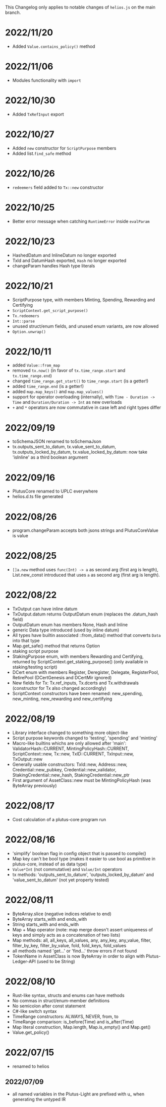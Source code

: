 This Changelog only applies to notable changes of `helios.js` on the main branch.

# 2022/11/20
* Added `Value.contains_policy()` method

# 2022/11/06
* Modules functionality with `import`

# 2022/10/30
* Added `TxRefInput` export

# 2022/10/27
* Added `new` constructor for `ScriptPurpose` members
* Added list.`find_safe` method

# 2022/10/26
* `redeemers` field added to `Tx::new` constructor

# 2022/10/25
* Better error message when catching `RuntimeError` inside `evalParam`

# 2022/10/23
* HashedDatum and InlineDatum no longer exported
* TxId and DatumHash exported, `Hash` no longer exported
* changeParam handles Hash type literals

# 2022/10/21
* ScriptPurpose type, with members Minting, Spending, Rewarding and Certifying
* `ScriptContext.get_script_purpose()`
* `Tx.redeemers`
* `Int::parse`
* unused struct/enum fields, and unused enum variants, are now allowed
* `Option.unwrap()`

# 2022/10/11
* added `Value::from_map`
* removed `tx.now()` (in favor of `tx.time_range.start` and `tx.time_range.end`)
* changed `time_range.get_start()` to `time_range.start` (is a getter!)
* added `time_range.end` (is a getter!)
* added `map.map_keys()` and `map.map_values()`
* support for operator overloading (internally), with `Time - Duration -> Time` and `Duration/Duration -> Int` as new overloads
* `+` and `*` operators are now commutative in case left and right types differ

# 2022/09/19
* toSchemaJSON renamed to toSchemaJson
* tx.outputs_sent_to_datum, tx.value_sent_to_datum, tx.outputs_locked_by_datum, tx.value_locked_by_datum: now take 'isInline' as a third boolean argument

# 2022/09/16
* PlutusCore renamed to UPLC everywhere
* helios.d.ts file generated

# 2022/08/26
* program.changeParam accepts both jsons strings and PlutusCoreValue is value

# 2022/08/25
* `[]a.new` method uses `func(Int) -> a` as second arg (first arg is length), List.new_const introduced that uses `a` as second arg (first arg is length).

# 2022/08/22
* TxOutput can have inline datum
* TxOutput.datum returns OutputDatum enum (replaces the .datum_hash field)
* OutputDatum enum has members None, Hash and Inline
* generic Data type introduced (used by inline datum)
* All types have builtin associated ::from_data() method that converts `Data` into that type
* Map.get_safe() method that returns Option
* staking script purpose
* StakingPurpose enum, with members Rewarding and Certifying, returned by ScriptContext.get_staking_purpose() (only available in staking/testing script)
* DCert enum with members Register, Deregister, Delegate, RegisterPool, RetirePool (DCertGenesis and DCertMir ignored)
* New fields for Tx: Tx.ref_inputs, Tx.dcerts and Tx.withdrawals (constructor for Tx also changed accordingly)
* ScriptContext constructors have been renamed: new_spending, new_minting, new_rewarding and new_certifying

# 2022/08/19
* Library interface changed to something more object-like
* Script purpose keywords changed to 'testing', 'spending' and 'minting'
* Macro-like builtins whichs are only allowed after 'main': ValidatorHash::CURRENT, MintingPolicyHash::CURRENT, ScriptContext::new, Tx::new, TxID::CURRENT, TxInput::new, TxOutput::new
* Generally usable constructors: TxId::new, Address::new, Credential::new_pubkey, Credential::new_validator, StakingCredential::new_hash, StakingCredential::new_ptr
* First argument of AssetClass::new must be MintingPolicyHash (was ByteArray previously)

# 2022/08/17
* Cost calculation of a plutus-core program run

# 2022/08/16
* 'simplify' boolean flag in config object that is passed to compile()
* Map key can't be bool type (makes it easier to use bool as primitive in plutus-core, instead of as data type)
* `Value*Int` (not commutative) and `Value/Int` operators
* tx methods: 'outputs_sent_to_datum', 'outputs_locked_by_datum' and 'value_sent_to_datum' (not yet property tested)

# 2022/08/11
* ByteArray.slice (negative indices relative to end)
* ByteArray starts_with and ends_with
* String starts_with and ends_with
* Map + Map operator (note: map merge doesn't assert uniqueness of keys and simply acts as a concatenation of two lists)
* Map methods: all, all_keys, all_values, any, any_key, any_value, filter, filter_by_key, filter_by_value, fold, fold_keys, fold_values
* all methods named 'get...' or 'find...' throw errors if not found
* TokenName in AssetClass is now ByteArray in order to align with Plutus-Ledger-API (used to be String)

# 2022/08/10
* Rust-like syntax, structs and enums can have methods
* No commas in struct/enum-member definitions
* No semicolon after const statement
* C#-like switch syntax
* TimeRange constructors: ALWAYS, NEVER, from, to
* TimeRange comparison: is_before(Time) and is_after(Time)
* Map literal construction, Map.length, Map.is_empty() and Map.get()
* Value.get_policy()

# 2022/07/15
* renamed to helios

## 2022/07/09
* all named variables in the Plutus-Light are prefixed with u_ when generating the untyped IR
